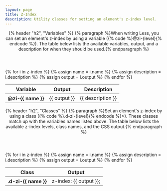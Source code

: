 ```yaml
---
layout: page
title: Z-Index
description: Utility classes for setting an element's z-index level.
---
```

<section class="d-stack16">
    <header class="d-stack2">
        {% header "h2", "Variables" %}
        {% paragraph %}When writing Less, you can set an element's z-index by using a variable ({% code %}@zi-{level}{% endcode %}). The table below lists the available variables, output, and a description for when they should be used.{% endparagraph %}
    </header>
    <table class="d-table">
        <thead>
            <tr>
                <th scope="col" class="d-w25p">Variable</th>
                <th scope="col">Output</th>
                <th scope="col">Description</th>
            </tr>
        </thead>
        <tbody>
            {% for i in z-index %}
            {% assign name = i.name %}
            {% assign description = i.description %}
            {% assign output = i.output %}
            <tr>
                <th scope="row" class="d-ff-mono d-fc-pink-500 d-fs12 d-fw-normal">@zi-{{ name }}</th>
                <td>{{ output }}</td>
                <td class="dialtone-table--sans">{{ description }}</td>
            </tr>
            {% endfor %}
        </tbody>
    </table>
</section>
<section class="d-stack16">
    <header class="d-stack2">
        {% header "h2", "Classes" %}
        {% paragraph %}Set an element's z-index by using a class ({% code %}.d-zi-{level}{% endcode %}>). These classes match up with the variables names listed above. The table below lists the available z-index levels, class names, and the CSS output.{% endparagraph %}
    </header>
    <table class="d-table">
        <thead>
            <tr>
                <th scope="col" class="d-w25p">Class</th>
                <th scope="col">Output</th>
            </tr>
        </thead>
        <tbody>
            {% for i in z-index %}
            {% assign name = i.name %}
            {% assign description = i.description %}
            {% assign output = i.output %}
            <tr>
                <th scope="row" class="d-ff-mono d-fc-purple d-fs12 d-fw-normal">.d-zi-{{ name }}</th>
                <td class="d-ff-mono d-fc-orange d-fs12">z-index: {{ output }};</td>
            </tr>
            {% endfor %}
        </tbody>
    </table>
</section>

